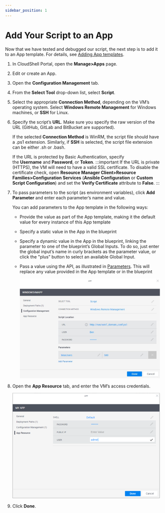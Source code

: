 ```yaml
---
sidebar_position: 1
---
```


# Add Your Script to an App

Now that we have tested and debugged our script, the next step is to add it to an App template. For details, see [Adding App templates](../../../admin/cloudshell-manage-dashboard/manage-app-templates/index.md#adding-app-templates).

1. In CloudShell Portal, open the **Manage>Apps** page.
    
2. Edit or create an App.
    
3. Open the **Configuration Management** tab.
    
4. From the **Select Tool** drop-down list, select **Script**.
    
5. Select the appropriate **Connection Method**, depending on the VM’s operating system. Select **Windows Remote Management** for Windows machines, or **SSH** for Linux.
    
6. Specify the script’s **URL**. Make sure you specify the raw version of the URL (GitHub, GitLab and BitBucket are supported).
    
    If the selected **Connection Method** is WinRM, the script file should have a .ps1 extension. Similarly, if **SSH** is selected, the script file extension can be either .sh or .bash.
    
    If the URL is protected by Basic Authentication, specify the **Username** and **Password**, or **Token**.
    :::important
    If the URL is private (HTTPS), the VM will need to have a valid SSL certificate. To disable the certificate check, open **Resource Manager Client>Resource Families>Configuration Services** (**Ansible Configuration** or **Custom Script Configuration**) and set the **Verify Certificate** attribute to **False**.
    :::
7. To pass parameters to the script (as environment variables), click **Add Parameter** and enter each parameter’s name and value.
    
    You can add parameters to the App template in the following ways:
    
    - Provide the value as part of the App template, making it the default value for every instance of this App template
        
    - Specify a static value in the App in the blueprint
        
    - Specify a dynamic value in the App in the blueprint, linking the parameter to one of the blueprint’s Global Inputs. To do so, just enter the global input’s name in curly brackets as the parameter value, or click the "plus” button to select an available Global Input.
        
    - Pass a value using the API, as illustrated in [Parameters](../custom-script-dev-for-apps/index.md#parameters). This will replace any value provided in the App template or in the blueprint
        
        ![Discovery Dialog](/Images/Devguide-configuration-management/Config-manage-Adding-Your_4_624x444.png)
        

8. Open the **App Resource** tab, and enter the VM’s access credentials.
    
    ![Discovery Dialog](/Images/Devguide-configuration-management/Config-manage-Adding-Your_5_624x444.png)
    
9. Click **Done**.

